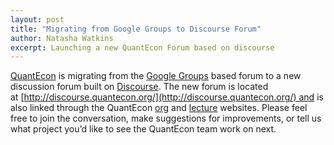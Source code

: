 ```yaml
---
layout: post
title: "Migrating from Google Groups to Discourse Forum"
author: Natasha Watkins
excerpt: Launching a new QuantEcon Forum based on discourse
---
```


[QuantEcon](http://quantecon.org/) is migrating from the [Google Groups](https://groups.google.com/d/forum/quantecon) based forum to a new discussion forum built on [Discourse](http://www.discourse.org/). The new forum is located at [http://discourse.quantecon.org/](http://discourse.quantecon.org/) and is also linked through the QuantEcon [org](http://quantecon.org/) and [lecture](http://lectures.quantecon.org/) websites. Please feel free to join the conversation, make suggestions for improvements, or tell us what project you’d like to see the QuantEcon team work on next.